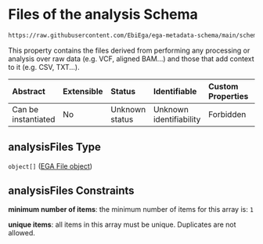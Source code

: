 # Files of the analysis Schema

```txt
https://raw.githubusercontent.com/EbiEga/ega-metadata-schema/main/schemas/EGA.analysis.json#/properties/analysisFiles
```

This property contains the files derived from performing any processing or analysis over raw data (e.g. VCF, aligned BAM...) and those that add context to it (e.g. CSV, TXT...).

| Abstract            | Extensible | Status         | Identifiable            | Custom Properties | Additional Properties | Access Restrictions | Defined In                                                                       |
| :------------------ | :--------- | :------------- | :---------------------- | :---------------- | :-------------------- | :------------------ | :------------------------------------------------------------------------------- |
| Can be instantiated | No         | Unknown status | Unknown identifiability | Forbidden         | Forbidden             | none                | [EGA.analysis.json\*](../../../schemas/EGA.analysis.json "open original schema") |

## analysisFiles Type

`object[]` ([EGA File object](ega-4-definitions-ega-file-object.md))

## analysisFiles Constraints

**minimum number of items**: the minimum number of items for this array is: `1`

**unique items**: all items in this array must be unique. Duplicates are not allowed.
